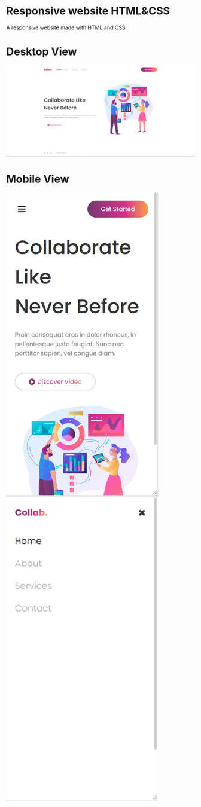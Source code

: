 # Responsive website HTML&CSS
A responsive website made with HTML and CSS

# Desktop View
![Responsive Website Desktop](https://github.com/Davion/responsive-website-HTML-CSS/blob/main/img/responsive-website-desktop.png)

# Mobile View
![Responsive Website Mobile](https://github.com/Davion/responsive-website-HTML-CSS/blob/main/img/responsive-website-mobile.png)
![Responsive Website Mobile Navigation](https://github.com/Davion/responsive-website-HTML-CSS/blob/main/img/responsive-website-mobile-navigation.png)